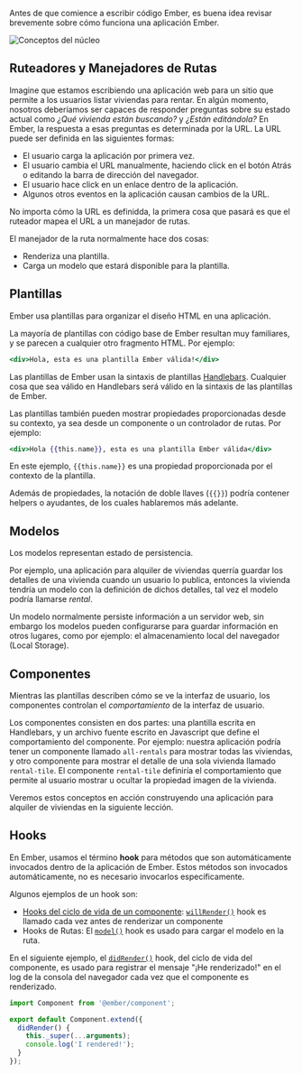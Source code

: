 Antes de que comience a escribir código Ember, es buena idea revisar brevemente sobre cómo funciona una aplicación Ember.

![Conceptos del núcleo](/images/ember-core-concepts/ember-core-concepts.png)

## Ruteadores y Manejadores de Rutas
Imagine que estamos escribiendo una aplicación web para un sitio que permite a los usuarios listar viviendas para rentar. En algún momento, nosotros deberíamos ser capaces de responder preguntas sobre su estado actual como _¿Qué vivienda están buscando?_ y _¿Están editándola?_ En Ember, la respuesta a esas preguntas es determinada por la URL.
La URL puede ser definida en las siguientes formas:

* El usuario carga la aplicación por primera vez.
* El usuario cambia el URL manualmente, haciendo click en el botón Atrás o editando la barra de dirección del navegador.
* El usuario hace click en un enlace dentro de la aplicación.
* Algunos otros eventos en la aplicación causan cambios de la URL.

No importa cómo la URL es definidda, la primera cosa que pasará es que el ruteador mapea el URL a un manejador de rutas.

El manejador de la ruta normalmente hace dos cosas:

* Renderiza una plantilla.
* Carga un modelo que estará disponible para la plantilla.

## Plantillas

Ember usa plantillas para organizar el diseño HTML en una aplicación.

La mayoría de plantillas con código base de Ember resultan muy familiares, y se parecen a cualquier otro fragmento HTML. Por ejemplo:

```handlebars
<div>Hola, esta es una plantilla Ember válida!</div>
```

Las plantillas de Ember usan la sintaxis de plantillas [Handlebars](http://handlebarsjs.com). Cualquier cosa que sea válido en Handlebars será válido en la sintaxis de las plantillas de Ember.

Las plantillas también pueden mostrar propiedades proporcionadas desde su contexto, ya sea desde un componente o un controlador de rutas. Por ejemplo:

```handlebars
<div>Hola {{this.name}}, esta es una plantilla Ember válida</div>
```

En este ejemplo, `{{this.name}}` es una propiedad proporcionada por el contexto de la plantilla.

Además de propiedades, la notación de doble llaves (`{{}}`) podría contener helpers o ayudantes, de los cuales hablaremos más adelante.

## Modelos

Los modelos representan estado de persistencia.

Por ejemplo, una aplicación para alquiler de viviendas querría guardar los detalles de una vivienda cuando un usuario lo publica, entonces la vivienda tendría un modelo con la definición de dichos detalles, tal vez el modelo podría llamarse _rental_.

Un modelo normalmente persiste información a un servidor web, sin embargo los modelos pueden configurarse para guardar información en otros lugares, como por ejemplo: el almacenamiento local del navegador (Local Storage).

## Componentes

Mientras las plantillas describen cómo se ve la interfaz de usuario, los componentes controlan el _comportamiento_ de la interfaz de usuario.

Los componentes consisten en dos partes: una plantilla escrita en Handlebars, y un archivo fuente escrito en Javascript que define el comportamiento del componente. Por ejemplo: nuestra aplicación podría tener un componente llamado `all-rentals` para mostrar todas las viviendas, y otro componente para mostrar el detalle de una sola vivienda llamado `rental-tile`. El componente `rental-tile` definiría el comportamiento que permite al usuario mostrar u ocultar la propiedad imagen de la vivienda.

Veremos estos conceptos en acción construyendo una aplicación para alquiler de viviendas en la siguiente lección.

## Hooks

En Ember, usamos el término **hook** para métodos que son automáticamente invocados dentro de la aplicación de Ember. Estos métodos son invocados automáticamente, no es necesario invocarlos específicamente.

Algunos ejemplos de un hook son:

* [Hooks del ciclo de vida de un componente](../../components/the-component-lifecycle/): [`willRender()`](https://emberjs.com/api/ember/release/classes/Component/methods/willRender?anchor=willRender/) hook es llamado cada vez antes de renderizar un componente
* Hooks de Rutas: El [`model()`](https://www.emberjs.com/api/ember/release/classes/Route/methods/model?anchor=model/) hook es usado para cargar el modelo en la ruta.

En el siguiente ejemplo, el [`didRender()`](https://emberjs.com/api/ember/release/classes/Component/methods?anchor=didRender/) hook, del ciclo de vida del componente, es usado para registrar el mensaje "¡He renderizado!" en el log de la consola del navegador cada vez que el componente es renderizado.

```javascript {data-filename=/app/components/foo-did-render-example.js}
import Component from '@ember/component';

export default Component.extend({
  didRender() {
    this._super(...arguments);
    console.log('I rendered!');
  }
});
```
